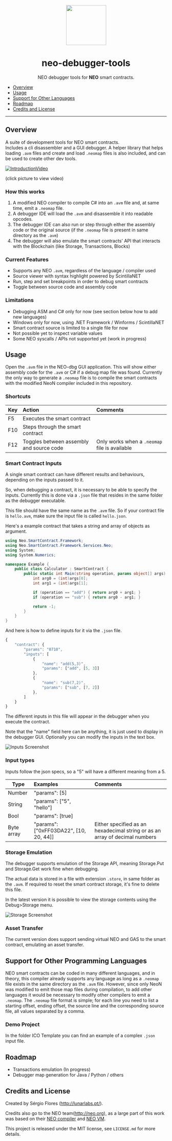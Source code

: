 <p align="center">
  <img 
    src="http://res.cloudinary.com/vidsy/image/upload/v1503160820/CoZ_Icon_DARKBLUE_200x178px_oq0gxm.png" 
    width="125px"
  >
</p>

<h1 align="center">neo-debugger-tools</h1>

<p align="center">
  NEO debugger tools for <b>NEO</b> smart contracts.
</p>

- [Overview](#overview)
- [Usage](#usage)
- [Support for Other Languages](#support-for-other-languages)
- [Roadmap](#roadmap)
- [Credits and License](#credits-and-license)

---

## Overview
A suite of development tools for NEO smart contracts.  
Includes a cli disassembler and a GUI debugger. A helper library that helps loading `.avm` files and create and load `.neomap` files is also included, and can be used to create other dev tools.

[![IntroductionVideo](images/debugger.png)](https://www.youtube.com/watch?v=W7DfxEcVSTk "Introduction video")

(click picture to view video)

### How this works

1. A modified NEO compiler to compile C# into an `.avm` file and, at same time, emit a `.neomap` file.
2. A debugger IDE will load the `.avm` and disassemble it into readable opcodes.
3. The debugger IDE can also run or step through either the assembly code or the original source (if the `.neomap` file is present in same directory as the `.avm`)
4. The debugger will also emulate the smart contracts' API that interacts with the Blockchain (like Storage, Transactions, Blocks)

### Current Features

- Supports any NEO `.avm`, regardless of the language / compiler used
- Source viewer with syntax highlight powered by ScintillaNET
- Run, step and set breakpoints in order to debug smart contracts
- Toggle between source code and assembly code

### Limitations

- Debugging ASM and C# only for now (see section below how to add new languages)
- Windows only for now, using .NET Framework / Winforms / ScintillaNET
- Smart contract source is limited to a single file for now
- Not possible yet to inspect variable values
- Some NEO syscalls / APIs not supported yet (work in progress)


## Usage

Open the `.avm` file in the NEO-dbg GUI application.
This will show either assembly code for the `.avm` or C# if a debug map file was found.
Currently the only way to generate a `.neomap` file is to compile the smart contracts with the modified NeoN compiler included in this repository.

### Shortcuts

| Key           | Action                                    | Comments                                      |
| ------------- |:------------------------------------------| :---------------------------------------------|
| F5            | Executes the smart contract               |                                               |
| F10           | Steps through the smart contract          |                                               |
| F12           | Toggles between assembly and source code  | Only works when a `.neomap` file is available |

### Smart Contract Inputs

A single smart contract can have different results and behaviours, depending on the inputs passed to it.

So, when debugging a contract, it is necessary to be able to specify the inputs. Currently this is done via a `.json` file that resides in the same folder as the debugger executable.

This file should have the same name as the `.avm` file. So if your contract file is `hello.avm`, make sure the input file is called `hello.json`.

Here's a example contract that takes a string and array of objects as argument.

```c#
using Neo.SmartContract.Framework;
using Neo.SmartContract.Framework.Services.Neo;
using System;
using System.Numerics;

namespace Example {
    public class Calculator : SmartContract {
        public static int Main(string operation, params object[] args) {
            int arg0 = (int)args[0];
            int arg1 = (int)args[1];

            if (operation == "add") { return arg0 + arg1; }
            if (operation == "sub") { return arg0 - arg1; }

            return -1;
        }
    }
}
```

And here is how to define inputs for it via the `.json` file.

```javascript
{
	"contract": {
		"params": "0710",
		"inputs": [
			{
				"name": "add(5,3)",
				"params": ["add", [5, 3]]
			},
			{
				"name": "sub(7,2)",
				"params": ["sub", [7, 2]]
			},
		]				
	}
}
```

The different inputs in this file will appear in the debugger when you execute the contract.

Note that the "name" field here can be anything, it is just used to display in the debugger GUI. Optionally you can modify the inputs in the text box.

![Inputs Screenshot](images/inputs.png)

### Input types

Inputs follow the json specs, so a "5" will have a different meaning from a 5.

| Type          | Examples                          		| Comments                                      								|
| ------------- |:------------------------------------------| :-----------------------------------------------------------------------------|
| Number        | "params": [5]               				| 					                            								|
| String        | "params": ["5", "hello"]               	| 					                            								|
| Bool        	| "params": [true]             				| 					                  									        |
| Byte array    | "params": ["0xFF03DA22", [10, 20, 44]]    | Either specified as an hexadecimal string or as an array of decimal numbers	|


### Storage Emulation

The debugger supports emulation of the Storage API, meaning Storage.Put and Storage.Get work fine when debugging. 

The actual data is stored in a file with extension `.store`, in same folder as the `.avm`. If required to reset the smart contract storage, it's fine to delete this file.

In the latest version it is possible to view the storage contents using the Debug>Storage menu.

![Storage Screenshot](images/storage.png)

### Asset Transfer

The current version does support sending virtual NEO and GAS to the smart contract, emulating an asset transfer.

## Support for Other Programming Languages

NEO smart contracts can be coded in many different languages, and in theory, this compiler already supports any language as long as a `.neomap` file exists in the same directory as the `.avm` file.
However, since only NeoN was modified to emit those map files during compilation, to add other languages it would be necessary to modify other compilers to emit a `.neomap`.
The `.neomap` file format is simple; for each line you need to list a starting offset, ending offset, the source line and the corresponding source file, all values separated by a comma.

### Demo Project

In the folder ICO Template you can find an example of a complex `.json` input file.

## Roadmap
- Transactions emulation (In progress)
- Debugger map generation for Java / Python / others


## Credits and License

Created by Sérgio Flores (<http://lunarlabs.pt/>).

Credits also go to the NEO team(<http://neo.org>), as a large part of this work was based on their [NEO compiler](https://github.com/neo-project/neo-compiler) and [NEO VM](https://github.com/neo-project/neo-vm).

This project is released under the MIT license, see `LICENSE.md` for more details.
